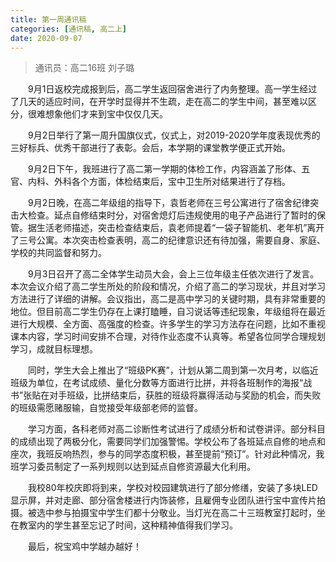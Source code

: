 ```yaml
---
title: 第一周通讯稿
categories: [通讯稿, 高二上]
date: 2020-09-07
---
```


> 通讯员：高二16班 刘子璐

　　9月1日返校完成报到后，高二学生返回宿舍进行了内务整理。高一学生经过了几天的适应时间，在开学时显得并不生疏，走在高二的学生中间，甚至难以区分，很难想象他们才来到宝中仅仅几天。

　　9月2日举行了第一周升国旗仪式，仪式上，对2019-2020学年度表现优秀的三好标兵、优秀干部进行了表彰。会后，本学期的课堂教学便正式开始。

　　9月2日下午，我班进行了高二第一学期的体检工作，内容涵盖了形体、五官、内科、外科各个方面，体检结束后，宝中卫生所对结果进行了存档。

　　9月2日晚，在高二年级组的指导下，袁哲老师在三号公寓进行了宿舍纪律突击大检查。延点自修结束时分，对宿舍熄灯后违规使用的电子产品进行了暂时的保管。据生活老师描述，突击检查结束后，袁老师提着“一袋子智能机、老年机”离开了三号公寓。本次突击检查表明，高二的纪律意识还有待加强，需要自身、家庭、学校的共同监督和努力。

　　9月3日召开了高二全体学生动员大会，会上三位年级主任依次进行了发言。本次会议介绍了高二学生所处的阶段和情况，介绍了高二的学习现状，并且对学习方法进行了详细的讲解。会议指出，高二是高中学习的关键时期，具有非常重要的地位。但目前高二学生仍存在上课打瞌睡，自习说话等违纪现象，年级组将在最近进行大规模、全方面、高强度的检查。许多学生的学习方法存在问题，比如不重视课本内容，学习时间安排不合理，对待作业态度不认真等。希望各位同学合理规划学习，成就目标理想。

　　同时，学生大会上推出了“班级PK赛”，计划从第二周到第一次月考，以临近班级为单位，在考试成绩、量化分数等方面进行比拼，并将各班制作的海报“战书”张贴在对手班级，比拼结束后，获胜的班级将赢得活动与奖励的机会，而失败的班级需愿赌服输，自觉接受年级部老师的监督。

　　学习方面，各科老师对高二诊断性考试进行了成绩分析和试卷讲评。部分科目的成绩出现了两极分化，需要同学们加强警惕。学校公布了各班延点自修的地点和座次，我班反响热烈，参与的同学态度积极，甚至提前“预订”。针对此种情况，我班学习委员制定了一系列规则以达到延点自修资源最大化利用。

　　我校80年校庆即将到来，学校对校园建筑进行了部分修缮，安装了多块LED显示屏，并对走廊、部分宿舍楼进行内饰装修，且雇佣专业团队进行宝中宣传片拍摄。被选中参与拍摄宝中学生们都十分敬业。当灯光在高二十三班教室打起时，坐在教室内的学生甚至忘记了时间，这种精神值得我们学习。

　　最后，祝宝鸡中学越办越好！
